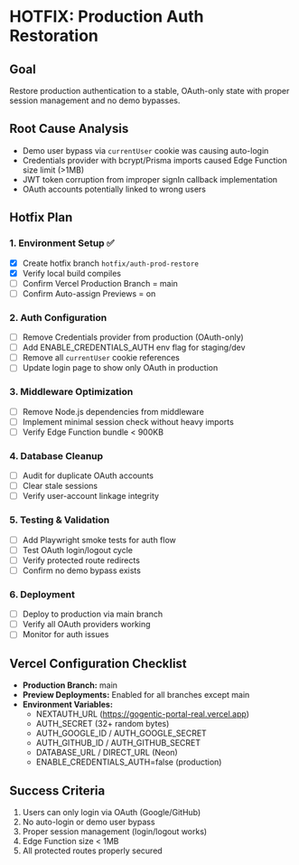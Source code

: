 # HOTFIX: Production Auth Restoration

## Goal
Restore production authentication to a stable, OAuth-only state with proper session management and no demo bypasses.

## Root Cause Analysis
- Demo user bypass via `currentUser` cookie was causing auto-login
- Credentials provider with bcrypt/Prisma imports caused Edge Function size limit (>1MB)
- JWT token corruption from improper signIn callback implementation
- OAuth accounts potentially linked to wrong users

## Hotfix Plan

### 1. Environment Setup ✅
- [x] Create hotfix branch `hotfix/auth-prod-restore`
- [x] Verify local build compiles
- [ ] Confirm Vercel Production Branch = main
- [ ] Confirm Auto-assign Previews = on

### 2. Auth Configuration
- [ ] Remove Credentials provider from production (OAuth-only)
- [ ] Add ENABLE_CREDENTIALS_AUTH env flag for staging/dev
- [ ] Remove all `currentUser` cookie references
- [ ] Update login page to show only OAuth in production

### 3. Middleware Optimization
- [ ] Remove Node.js dependencies from middleware
- [ ] Implement minimal session check without heavy imports
- [ ] Verify Edge Function bundle < 900KB

### 4. Database Cleanup
- [ ] Audit for duplicate OAuth accounts
- [ ] Clear stale sessions
- [ ] Verify user-account linkage integrity

### 5. Testing & Validation
- [ ] Add Playwright smoke tests for auth flow
- [ ] Test OAuth login/logout cycle
- [ ] Verify protected route redirects
- [ ] Confirm no demo bypass exists

### 6. Deployment
- [ ] Deploy to production via main branch
- [ ] Verify all OAuth providers working
- [ ] Monitor for auth issues

## Vercel Configuration Checklist

- **Production Branch:** main
- **Preview Deployments:** Enabled for all branches except main
- **Environment Variables:**
  - NEXTAUTH_URL (https://gogentic-portal-real.vercel.app)
  - AUTH_SECRET (32+ random bytes)
  - AUTH_GOOGLE_ID / AUTH_GOOGLE_SECRET
  - AUTH_GITHUB_ID / AUTH_GITHUB_SECRET
  - DATABASE_URL / DIRECT_URL (Neon)
  - ENABLE_CREDENTIALS_AUTH=false (production)

## Success Criteria
1. Users can only login via OAuth (Google/GitHub)
2. No auto-login or demo user bypass
3. Proper session management (login/logout works)
4. Edge Function size < 1MB
5. All protected routes properly secured